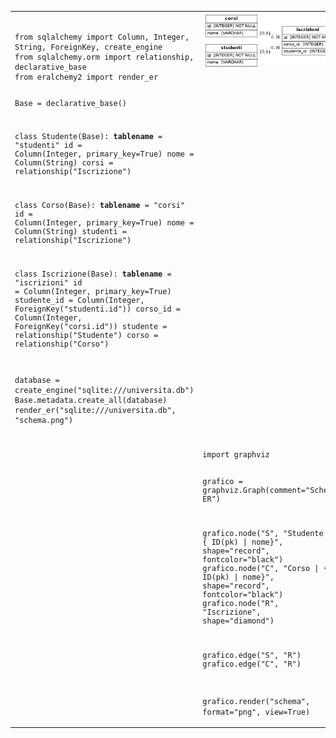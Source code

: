 <table>
  <tr>
    <td  valign="top">
      <pre><code>
from sqlalchemy import Column, Integer, String, ForeignKey, create_engine
from sqlalchemy.orm import relationship, declarative_base
from eralchemy2 import render_er


Base = declarative_base()


class Studente(Base):
    __tablename__ = "studenti"
    id = Column(Integer, primary_key=True)
    nome = Column(String)
    corsi = relationship("Iscrizione")

class Corso(Base):
    __tablename__ = "corsi"
    id = Column(Integer, primary_key=True)
    nome = Column(String)
    studenti = relationship("Iscrizione")



class Iscrizione(Base):
    __tablename__ = "iscrizioni"
    id = Column(Integer, primary_key=True)
    studente_id = Column(Integer, ForeignKey("studenti.id"))
    corso_id = Column(Integer, ForeignKey("corsi.id"))
    studente = relationship("Studente")
    corso = relationship("Corso")



database = create_engine("sqlite:///universita.db")
Base.metadata.create_all(database)
render_er("sqlite:///universita.db", "schema.png")
      </code></pre>
    </td>
    <td valign="top">
      <img src="ER ALCHEMY2/schema.png" alt="Schema ER" width="300">
    </td>

    
  </tr>
  <td></td>
  <td></td>
  <tr>
    <td><td><code>import graphviz


grafico = graphviz.Graph(comment="Schema ER")

grafico.node("S", "Studente | {<id> ID(pk) | nome}", shape="record", fontcolor="black")
grafico.node("C", "Corso | {<id> ID(pk) | nome}", shape="record", fontcolor="black")
grafico.node("R", "Iscrizione", shape="diamond")


grafico.edge("S", "R")
grafico.edge("C", "R")


grafico.render("schema", format="png", view=True)</code></pre></td>
    <td><img src="graphviz/schema.png" alt="Schema ER" width="300"></td>
    
  </tr>
</table>
